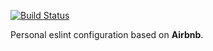 [![Build Status](https://travis-ci.org/Digznav/eslint-config-digznav.svg?branch=master)](https://travis-ci.org/Digznav/eslint-config-digznav)

Personal eslint configuration based on **Airbnb**.
